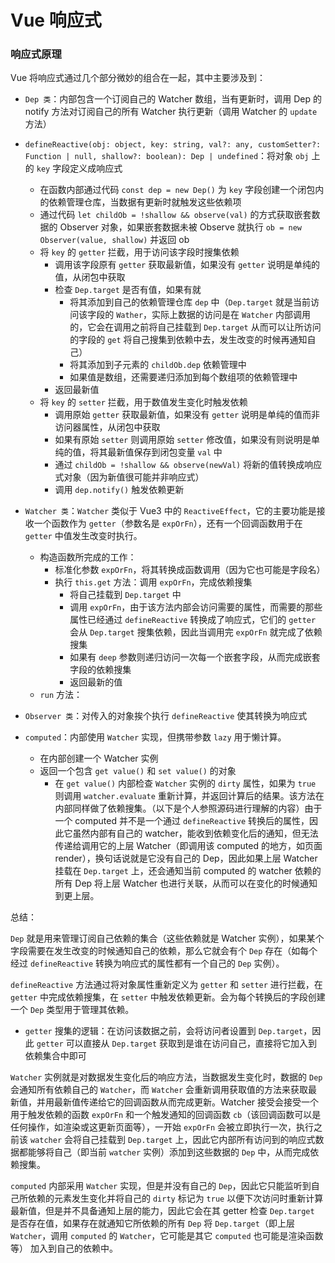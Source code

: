 # Vue 响应式

### 响应式原理

Vue 将响应式通过几个部分微妙的组合在一起，其中主要涉及到：

- `Dep 类`：内部包含一个订阅自己的 Watcher 数组，当有更新时，调用 Dep 的 notify 方法对订阅自己的所有 Watcher 执行更新（调用 Watcher 的 `update` 方法）
- `defineReactive(obj: object, key: string, val?: any, customSetter?: Function | null, shallow?: boolean): Dep | undefined`：将对象 `obj` 上的 `key` 字段定义成响应式
  - 在函数内部通过代码 `const dep = new Dep()` 为 `key` 字段创建一个闭包内的依赖管理仓库，当数据有更新时就触发这些依赖项
  - 通过代码 `let childOb = !shallow && observe(val)` 的方式获取嵌套数据的 Observer 对象，如果嵌套数据未被 Observe 就执行 `ob = new Observer(value, shallow)` 并返回 ob
  - 将 `key` 的 `getter` 拦截，用于访问该字段时搜集依赖
    - 调用该字段原有 `getter` 获取最新值，如果没有 `getter` 说明是单纯的值，从闭包中获取
    - 检查 `Dep.target` 是否有值，如果有就
      - 将其添加到自己的依赖管理仓库 `dep` 中（`Dep.target` 就是当前访问该字段的 `Wather`，实际上数据的访问是在 `Watcher` 内部调用的，它会在调用之前将自己挂载到 `Dep.target` 从而可以让所访问的字段的 `get` 将自己搜集到依赖中去，发生改变的时候再通知自己）
      - 将其添加到子元素的 `childOb.dep` 依赖管理中
      - 如果值是数组，还需要递归添加到每个数组项的依赖管理中
    - 返回最新值
  - 将 `key` 的 `setter` 拦截，用于数值发生变化时触发依赖
    - 调用原始 `getter` 获取最新值，如果没有 `getter` 说明是单纯的值而非访问器属性，从闭包中获取
    - 如果有原始 `setter` 则调用原始 `setter` 修改值，如果没有则说明是单纯的值，将其最新值保存到闭包变量 `val` 中
    - 通过 `childOb = !shallow && observe(newVal)` 将新的值转换成响应式对象（因为新值很可能并非响应式）
    - 调用 `dep.notify()` 触发依赖更新
- `Watcher 类`：`Watcher` 类似于 Vue3 中的 `ReactiveEffect`，它的主要功能是接收一个函数作为 `getter`（参数名是 `expOrFn`），还有一个回调函数用于在 `getter` 中值发生改变时执行。

  - 构造函数所完成的工作：
    - 标准化参数 `expOrFn`，将其转换成函数调用（因为它也可能是字段名）
    - 执行 `this.get` 方法：调用 `expOrFn`，完成依赖搜集
      - 将自己挂载到 `Dep.target` 中
      - 调用 `expOrFn`，由于该方法内部会访问需要的属性，而需要的那些属性已经通过 `defineReactive` 转换成了响应式，它们的 `getter` 会从 `Dep.target` 搜集依赖，因此当调用完 `expOrFn` 就完成了依赖搜集
      - 如果有 `deep` 参数则递归访问一次每一个嵌套字段，从而完成嵌套字段的依赖搜集
      - 返回最新的值
  - `run` 方法：

- `Observer 类`：对传入的对象挨个执行 `defineReactive` 使其转换为响应式
- `computed`：内部使用 `Watcher` 实现，但携带参数 `lazy` 用于懒计算。
  - 在内部创建一个 Watcher 实例
  - 返回一个包含 `get value()` 和 `set value()` 的对象
    - 在 `get value()` 内部检查 `Watcher` 实例的 `dirty` 属性，如果为 `true` 则调用 `watcher.evaluate` 重新计算，并返回计算后的结果。该方法在内部同样做了依赖搜集。（以下是个人参照源码进行理解的内容）由于一个 computed 并不是一个通过 `defineReactive` 转换后的属性，因此它虽然内部有自己的 watcher，能收到依赖变化后的通知，但无法传递给调用它的上层 Watcher（即调用该 computed 的地方，如页面 render），换句话说就是它没有自己的 Dep，因此如果上层 Watcher 挂载在 `Dep.target` 上，还会通知当前 computed 的 watcher 依赖的所有 Dep 将上层 Watcher 也进行关联，从而可以在变化的时候通知到更上层。

总结：

`Dep` 就是用来管理订阅自己依赖的集合（这些依赖就是 Watcher 实例），如果某个字段需要在发生改变的时候通知自己的依赖，那么它就会有个 `Dep` 存在（如每个经过 `defineReactive` 转换为响应式的属性都有一个自己的 `Dep` 实例）。

`defineReactive` 方法通过将对象属性重新定义为 `getter` 和 `setter` 进行拦截，在 `getter` 中完成依赖搜集，在 `setter` 中触发依赖更新。会为每个转换后的字段创建一个 `Dep` 类型用于管理其依赖。

- `getter` 搜集的逻辑：在访问该数据之前，会将访问者设置到 `Dep.target`，因此 `getter` 可以直接从 `Dep.target` 获取到是谁在访问自己，直接将它加入到依赖集合中即可

`Watcher` 实例就是对数据发生变化后的响应方法，当数据发生变化时，数据的 `Dep` 会通知所有依赖自己的 `Watcher`，而 `Watcher` 会重新调用获取值的方法来获取最新值，并用最新值传递给它的回调函数从而完成更新。Watcher 接受会接受一个用于触发依赖的函数 `expOrFn` 和一个触发通知的回调函数 `cb`（该回调函数可以是任何操作，如渲染或这更新页面等），一开始 `expOrFn` 会被立即执行一次，执行之前该 `watcher` 会将自己挂载到 `Dep.target` 上，因此它内部所有访问到的响应式数据都能够将自己（即当前 `watcher` 实例）添加到这些数据的 `Dep` 中，从而完成依赖搜集。

`computed` 内部采用 `Watcher` 实现，但是并没有自己的 `Dep`，因此它只能监听到自己所依赖的元素发生变化并将自己的 `dirty` 标记为 `true` 以便下次访问时重新计算最新值，但是并不具备通知上层的能力，因此它会在其 getter 检查 `Dep.target` 是否存在值，如果存在就通知它所依赖的所有 `Dep` 将 `Dep.target`（即上层 `Watcher`，调用 `computed` 的 `Watcher`，它可能是其它 `computed` 也可能是渲染函数等） 加入到自己的依赖中。
